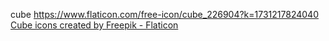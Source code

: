 cube
https://www.flaticon.com/free-icon/cube_226904?k=1731217824040
<a href="https://www.flaticon.com/free-icons/cube" title="cube icons">Cube icons created by Freepik - Flaticon</a>
